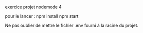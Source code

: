 exercice projet nodemode 4

pour le lancer :
npm install
npm start

Ne pas oublier de mettre le fichier .env fourni à la racine du projet.
